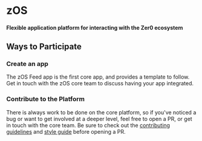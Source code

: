 # zOS
#### Flexible application platform for interacting with the Zer0 ecosystem

## Ways to Participate
### Create an app
The zOS Feed app is the first core app, and provides a template to follow. Get in touch with the zOS core team to discuss having your app integrated.

### Contribute to the Platform
There is always work to be done on the core platform, so if you've noticed a bug or want to get involved at a deeper level, feel free to open a PR, or get in touch with the core team. Be sure to check out the [contributing guidelines](CONTRIBUTING.md) and [style guide](STYLE_GUIDE.md) before opening a PR.
